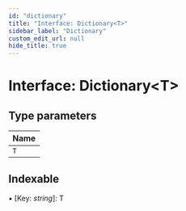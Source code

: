 ```yaml
---
id: "dictionary"
title: "Interface: Dictionary<T>"
sidebar_label: "Dictionary"
custom_edit_url: null
hide_title: true
---
```


# Interface: Dictionary<T\>

## Type parameters

Name |
:------ |
`T` |

## Indexable

▪ [Key: *string*]: T
